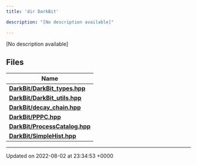 ```yaml
---
title: 'dir DarkBit'

description: "[No description available]"

---
```







[No description available]

## Files

| Name           |
| -------------- |
| **[DarkBit/DarkBit_types.hpp](/documentation/code/main/files/darkbit__types_8hpp/#file-darkbit-types.hpp)**  |
| **[DarkBit/DarkBit_utils.hpp](/documentation/code/main/files/darkbit__utils_8hpp/#file-darkbit-utils.hpp)**  |
| **[DarkBit/decay_chain.hpp](/documentation/code/main/files/decay__chain_8hpp/#file-decay-chain.hpp)**  |
| **[DarkBit/PPPC.hpp](/documentation/code/main/files/pppc_8hpp/#file-pppc.hpp)**  |
| **[DarkBit/ProcessCatalog.hpp](/documentation/code/main/files/processcatalog_8hpp/#file-processcatalog.hpp)**  |
| **[DarkBit/SimpleHist.hpp](/documentation/code/main/files/simplehist_8hpp/#file-simplehist.hpp)**  |






-------------------------------

Updated on 2022-08-02 at 23:34:53 +0000
